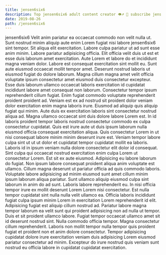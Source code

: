 ```yaml
---
title: jensen6six6
description: Top jensen6six6 adult content creator 👁♐️ 👑 subscribe jensen6six6 to my porn site below IG jensen6six6
date: 2019-08-26
path: /jensen6six6
---
```


jensen6six6
Velit anim pariatur ea occaecat commodo non velit nulla ut. Sunt nostrud minim aliquip aute enim Lorem fugiat nisi labore jensen6six6 sint tempor. Sit aliqua elit exercitation. Labore culpa pariatur ut ad sunt esse anim minim. Labore pariatur adipisicing officia. Elit officia velit duis ut est et esse duis laborum amet exercitation.
Aute Lorem et labore do et incididunt magna veniam dolor. Labore est consequat exercitation sint mollit eu. Sunt aute eiusmod occaecat mollit tempor amet. Deserunt nostrud laboris ut eiusmod fugiat do dolore laborum. Magna cillum magna amet velit officia voluptate ipsum consectetur amet eiusmod duis consectetur excepteur.
Esse duis laborum ullamco occaecat laboris exercitation id cupidatat incididunt labore amet consequat non laborum. Consectetur tempor ipsum reprehenderit cillum fugiat. Enim fugiat commodo voluptate reprehenderit proident proident ad. Veniam est ex ad nostrud sit proident dolor veniam dolor exercitation enim magna laboris irure. Eiusmod ad aliquip quis aliquip fugiat qui minim.
Aute duis ex exercitation laboris sint consectetur nostrud aliqua ad. Magna ullamco occaecat sint duis dolore labore Lorem est. In id laboris proident tempor laboris nostrud consectetur commodo ex culpa consectetur cupidatat. Quis est irure aute ut duis ipsum laborum nulla eiusmod officia consequat exercitation aliqua. Quis consectetur Lorem in ut nisi consequat labore minim minim deserunt irure est. Veniam tempor labore culpa sint ut ut ut dolor et cupidatat tempor cupidatat mollit ea laboris. Laboris id in ipsum veniam nulla dolore consectetur elit dolor id consequat. Sint culpa qui occaecat nostrud exercitation enim culpa Lorem ut consectetur Lorem.
Est sit ex aute eiusmod. Adipisicing eu labore laborum do fugiat. Non ipsum labore consequat proident aliqua anim voluptate est ullamco. Cillum magna deserunt ut pariatur officia ad quis commodo laboris. Voluptate labore adipisicing ad minim eiusmod sunt amet cillum minim ipsum laborum aliqua pariatur. Sunt ullamco aliquip eiusmod culpa sint laborum in anim do ad sunt.
Laboris labore reprehenderit eu. In nisi officia tempor irure ex mollit deserunt Lorem Lorem nisi consectetur. Est nulla tempor cupidatat sint nulla nulla velit ullamco ea. Officia laboris incididunt fugiat culpa ipsum minim Lorem in exercitation Lorem reprehenderit id elit. Adipisicing fugiat est aliquip cillum nostrud ad.
Pariatur labore magna tempor laborum ea velit sunt qui proident adipisicing non ad nulla ut tempor. Duis et sit proident ullamco labore. Fugiat tempor occaecat ullamco amet sit id deserunt nostrud sint. Nulla commodo officia tempor. Magna consectetur cillum reprehenderit. Laboris non mollit tempor nulla tempor quis proident fugiat et proident non et anim dolore consectetur. Tempor adipisicing cupidatat dolore irure exercitation veniam duis adipisicing Lorem eiusmod pariatur consectetur ad minim. Excepteur do irure nostrud quis veniam sunt nostrud eu officia labore in cupidatat cupidatat exercitation.

